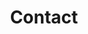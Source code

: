 ---
title: "Contact"
description : "Please follow us on the platforms."

office:
  title: "联系我们！"
  mobile: "6462508213"
  email: "idyllicragdoll@gmail.com"
  instagram: "Instagram: idyllic_ragdoll"
  xiaohongshu: "小红书: Idyllic西雅图布偶猫舍"
  wechat: "微信号: idyllic_ragdoll"
  location : "Bellevue, WA"
  content : "西雅图、波特兰、温哥华、波士顿免费送猫到家。其他地区可以付费运输。全美、全球可飞。"

# opennig hour
# opennig_hour:
#   title : "Opening Hours"
#   day_time:
#     - "Monday: 9:00 – 19:00"
#     - "Tuesday: 9:00 – 19:00"
#     - "Wednesday: 9:00 – 19:00"
#     - "Thursday: 9:00 – 19:00"
#     - "Friday: 9:00 – 19:00"
#     - "Saturday: 9:00 – 19:00"
#     - "sunday: 9:00 – 19:00"
    
draft: false
---